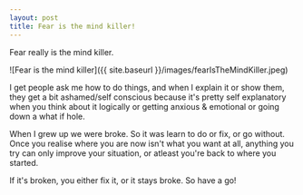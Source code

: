 ```yaml
---
layout: post
title: Fear is the mind killer!
---
```


Fear really is the mind killer.

![Fear is the mind killer]({{ site.baseurl }}/images/fearIsTheMindKiller.jpeg)

I get people ask me how to do things, and when I explain it or show them, they get a bit ashamed/self conscious because it's pretty self explanatory when you think about it logically or getting anxious & emotional or going down a what if hole.

When I grew up we were broke.  So it was learn to do or fix, or go without.  Once you realise where you are now isn't what you want at all, anything you try can only improve your situation, or atleast you're back to where you started.

If it's broken, you either fix it, or it stays broke.  So have a go!